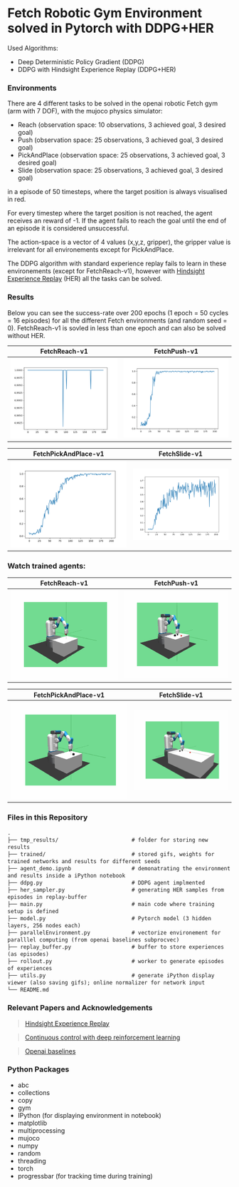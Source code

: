 # Fetch Robotic Gym Environment solved in Pytorch with DDPG+HER

Used Algorithms:
- Deep Deterministic Policy Gradient (DDPG)
- DDPG with Hindsight Experience Replay (DDPG+HER)


### Environments

There are 4 different tasks to be solved in the openai robotic Fetch gym (arm with 7 DOF), with the mujoco physics simulator:
 - Reach  (observation space: 10 observations, 3 achieved goal, 3 desired goal)
 - Push  (observation space: 25 observations, 3 achieved goal, 3 desired goal)
 - PickAndPlace  (observation space: 25 observations, 3 achieved goal, 3 desired goal)
 - Slide  (observation space: 25 observations, 3 achieved goal, 3 desired goal)

in a episode of 50 timesteps, where the target position is always visualised in red.

For every timestep where the target position is not reached, the agent receives an reward of -1. If the agent fails to reach the goal until the end of an episode it is considered unsuccessful.

The action-space is a vector of 4 values (x,y,z, gripper), the gripper value is irrelevant for all environements except for PickAndPlace.

The DDPG algorithm with standard experience replay fails to learn in these environements (except for FetchReach-v1), however with [Hindsight Experience Replay](https://arxiv.org/abs/1707.01495) (HER) all the tasks can be solved.


### Results

Below you can see the success-rate over 200 epochs (1 epoch = 50 cycles = 16 episodes) for all the different Fetch environments (and random seed = 0). FetchReach-v1 is sovled in less than one epoch and can also be solved without HER.

FetchReach-v1| FetchPush-v1
-----------------------|-----------------------|
![](./trained/Reach/seed0/scores_FetchReach-v1_0.png)| ![](./trained/Push/seed0/scores_FetchPush-v1_0.png)

FetchPickAndPlace-v1| FetchSlide-v1
-----------------------|-----------------------|
![](./trained/PickAndPlace/seed0/scores_FetchPickAndPlace-v1_0.png)| ![](./trained/Slide/seed0/scores_FetchSlide-v1_0.png)


### Watch trained agents:

FetchReach-v1| FetchPush-v1
-----------------------|-----------------------|
![](./trained/Reach/reach_HER.gif)| ![](./trained/Push/push_HER.gif)

FetchPickAndPlace-v1| FetchSlide-v1
-----------------------|-----------------------|
![](./trained/PickAndPlace/pickandplace_HER.gif)| ![](./trained/Slide/slide_HER.gif)

### Files in this Repository
                    
    .
    ├── tmp_results/                       # folder for storing new results
    ├── trained/                           # stored gifs, weights for trained networks and results for different seeds 
    ├── agent_demo.ipynb                   # demonatrating the environment and results inside a iPython notebook 
    ├── ddpg.py                            # DDPG agent implmented
    ├── her_sampler.py                     # generating HER samples from episodes in replay-buffer
    ├── main.py                            # main code where training setup is defined
    ├── model.py                           # Pytorch model (3 hidden layers, 256 nodes each)
    ├── parallelEnvironment.py             # vectorize environement for paralllel computing (from openai baselines subprocvec)
    ├── replay_buffer.py                   # buffer to store experiences (as episodes)
    ├── rollout.py                         # worker to generate episodes of experiences
    ├── utils.py                           # generate iPython display viewer (also saving gifs); online normalizer for network input
    └── README.md
    
### Relevant Papers and Acknowledgements
 > [Hindsight Experience Replay](https://arxiv.org/abs/1707.01495) 
 
 > [Continuous control with deep reinforcement learning](https://arxiv.org/abs/1509.02971)
 
 > [Openai baselines](https://github.com/openai/baselines)


### Python Packages
 - abc
 - collections
 - copy
 - gym
 - IPython  (for displaying environment in notebook)
 - matplotlib
 - multiprocessing
 - mujoco
 - numpy
 - random
 - threading
 - torch
 - progressbar   (for tracking time during training)


